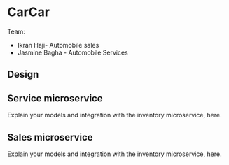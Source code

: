 # CarCar

Team:
* Ikran Haji- Automobile sales
* Jasmine Bagha - Automobile Services

## Design

## Service microservice

Explain your models and integration with the inventory
microservice, here.

## Sales microservice

Explain your models and integration with the inventory
microservice, here.
